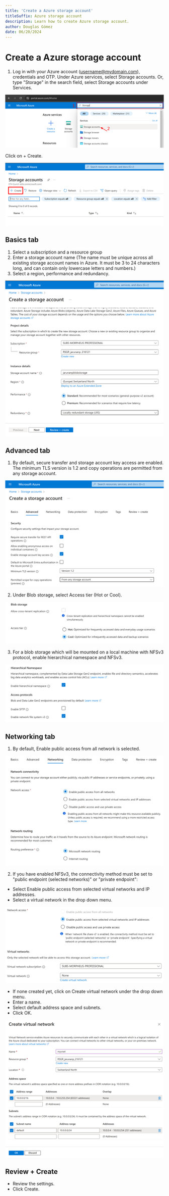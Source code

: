 ```yaml
---
title: 'Create a Azure storage account'
titleSuffix: Azure storage account
description: Learn how to create Azure storage account.
author: Douglas Gómez
date: 06/20/2024
---
```


# Create a Azure storage account

1. Log in with your Azure account (username@mydomain.com), credentials and OTP.
Under Azure services, select Storage accounts. Or, type "Storage" in the search field, select Storage accounts under Services.

![](https://github.com/sysadminrepo/Procedures/blob/main/Cloud%20Services/Microsoft%20Azure/Assets/1-storage-service.png)

Click on + Create.

![](https://github.com/sysadminrepo/Procedures/blob/main/Cloud%20Services/Microsoft%20Azure/Assets/2-create_account.png)

## Basics tab
1. Select a subscription and a resource group 
2. Enter a storage account name (The name must be unique across all existing storage account names in Azure. It must be 3 to 24 characters long, and can contain only lowercase letters and numbers.)
3. Select a region, performance and redundancy.

![](https://github.com/sysadminrepo/Procedures/blob/main/Cloud%20Services/Microsoft%20Azure/Assets/3-enter_infos.png)

## Advanced tab
1. By default, secure transfer and storage account key access are enabled. The minimum TLS version is 1.2 and copy operations are permitted from any storage account.

![](https://github.com/sysadminrepo/Procedures/blob/main/Cloud%20Services/Microsoft%20Azure/Assets/4-advanced_tab1.png)

2. Under Blob storage, select Access tier (Hot or Cool).

![](https://github.com/sysadminrepo/Procedures/blob/main/Cloud%20Services/Microsoft%20Azure/Assets/5-advanced_tab_blobcooltier.png)

3. For a blob storage which will be mounted on a local machine with NFSv3 protocol, enable hierarchical namespace and NFSv3.

![](https://github.com/sysadminrepo/Procedures/blob/main/Cloud%20Services/Microsoft%20Azure/Assets/6-advanced_tab_nfsv3.png)

## Networking tab
1. By default, Enable public access from all network is selected.

![](https://github.com/sysadminrepo/Procedures/blob/main/Cloud%20Services/Microsoft%20Azure/Assets/7-Screenshot%20from%202024-04-05%2010-58-36.png)

2. If you have enabled NFSv3, the connectivity method must be set to "public endpoint (selected networks)" or "private endpoint":

* Select Enable public access from selected virtual networks and IP addresses.
* Select a virtual network in the drop down menu.

![](https://github.com/sysadminrepo/Procedures/blob/main/Cloud%20Services/Microsoft%20Azure/Assets/8-Screenshot-from-2024-04-05%2011-35-56.png)

* If none created yet, click on Create virtual network under the drop down menu.
* Enter a name.
* Select default address space and subnets.
* Click OK.

![](https://github.com/sysadminrepo/Procedures/blob/main/Cloud%20Services/Microsoft%20Azure/Assets/9-create-virtual-network.png)

## Review + Create
* Review the settings.
* Click Create.
